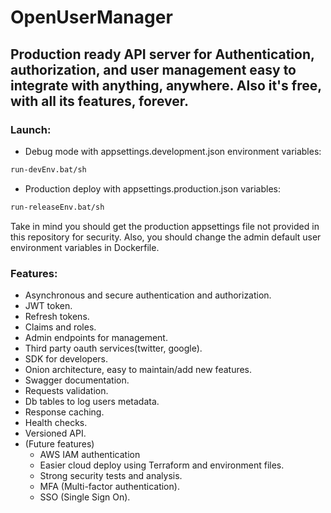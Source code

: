 # OpenUserManager

## Production ready API server for Authentication, authorization, and user management easy to integrate with anything, anywhere. Also it's free, with all its features, forever.

### Launch:

- Debug mode with appsettings.development.json environment variables:
```sh
run-devEnv.bat/sh
```

- Production deploy with appsettings.production.json variables:
```sh
run-releaseEnv.bat/sh
```
Take in mind you should get the production appsettings file not provided in this repository for security.
Also, you should change the admin default user environment variables in Dockerfile.

### Features:
- Asynchronous and secure authentication and authorization.
- JWT token.
- Refresh tokens.
- Claims and roles.
- Admin endpoints for management.
- Third party oauth services(twitter, google).
- SDK for developers.
- Onion architecture, easy to maintain/add new features.
- Swagger documentation.
- Requests validation.
- Db tables to log users metadata.
- Response caching.
- Health checks.
- Versioned API.
- (Future features)
	- AWS IAM authentication
	- Easier cloud deploy using Terraform and environment files.
	- Strong security tests and analysis.
	- MFA (Multi-factor authentication).
	- SSO (Single Sign On).